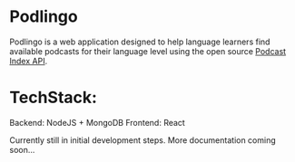 # Podlingo

Podlingo is a web application designed to help language learners find available podcasts for their language level using the open source [Podcast Index API](https://podcastindex.org).

# TechStack:
Backend: NodeJS + MongoDB
Frontend: React

Currently still in initial development steps. More documentation coming soon...